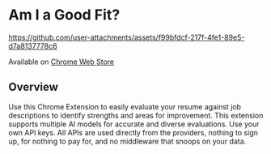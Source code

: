 # Am I a Good Fit?

https://github.com/user-attachments/assets/f99bfdcf-217f-4fe1-89e5-d7a8137778c6

Available on [Chrome Web Store](https://chromewebstore.google.com/detail/am-i-a-good-fit/geabllccglfnbbhgbnlacpnniaiafnno)

## Overview

Use this Chrome Extension to easily evaluate your resume against job descriptions to identify strengths and areas for improvement.
This extension supports multiple AI models for accurate and diverse evaluations. Use your own API keys. All APIs are used directly from the providers, 
nothing to sign up, for nothing to pay for, and no middleware that snoops on your data.

